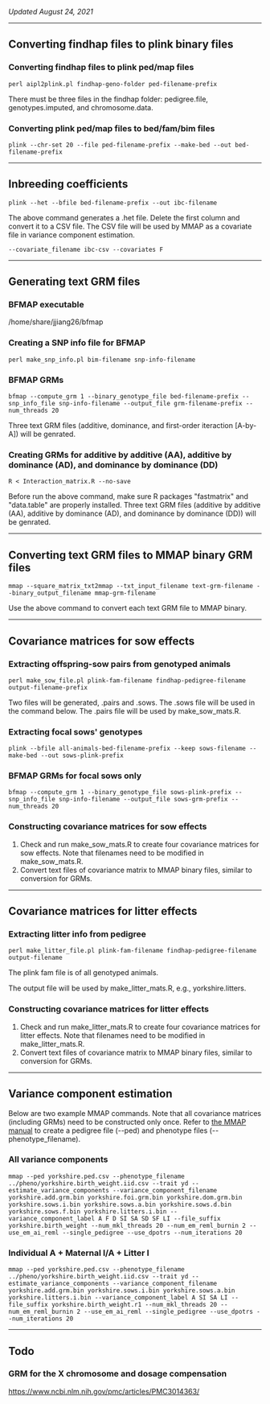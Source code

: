 *Updated August 24, 2021*

---

## Converting findhap files to plink binary files
### Converting findhap files to plink ped/map files
```
perl aipl2plink.pl findhap-geno-folder ped-filename-prefix
```
There must be three files in the findhap folder: pedigree.file, genotypes.imputed, and chromosome.data.
### Converting plink ped/map files to bed/fam/bim files
```
plink --chr-set 20 --file ped-filename-prefix --make-bed --out bed-filename-prefix
```

---

## Inbreeding coefficients
```
plink --het --bfile bed-filename-prefix --out ibc-filename
```
The above command generates a .het file. Delete the first column and convert it to a CSV file. The CSV file will be used by MMAP as a covariate file in variance component estimation.
```
--covariate_filename ibc-csv --covariates F
```

---

## Generating text GRM files
### BFMAP executable
/home/share/jjiang26/bfmap

### Creating a SNP info file for BFMAP
```
perl make_snp_info.pl bim-filename snp-info-filename
```
### BFMAP GRMs
```
bfmap --compute_grm 1 --binary_genotype_file bed-filename-prefix --snp_info_file snp-info-filename --output_file grm-filename-prefix --num_threads 20
```
Three text GRM files (additive, dominance, and first-order iteraction [A-by-A]) will be genrated.

### Creating GRMs for additive by additive (AA), additive by dominance (AD), and  dominance by dominance (DD)
```
R < Interaction_matrix.R --no-save
```
Before run the above command, make sure R packages "fastmatrix" and "data.table" are properly installed.
Three text GRM files (additive by additive (AA), additive by dominance (AD), and  dominance by dominance (DD)) will be genrated.

---

## Converting text GRM files to MMAP binary GRM files
```
mmap --square_matrix_txt2mmap --txt_input_filename text-grm-filename --binary_output_filename mmap-grm-filename
```
Use the above command to convert each text GRM file to MMAP binary.

---

## Covariance matrices for sow effects
### Extracting offspring-sow pairs from genotyped animals
```
perl make_sow_file.pl plink-fam-filename findhap-pedigree-filename output-filename-prefix
```
Two files will be generated, .pairs and .sows.
The .sows file will be used in the command below. 
The .pairs file will be used by make_sow_mats.R.
### Extracting focal sows' genotypes
```
plink --bfile all-animals-bed-filename-prefix --keep sows-filename --make-bed --out sows-plink-prefix
```
### BFMAP GRMs for focal sows only
```
bfmap --compute_grm 1 --binary_genotype_file sows-plink-prefix --snp_info_file snp-info-filename --output_file sows-grm-prefix --num_threads 20
```
### Constructing covariance matrices for sow effects
1. Check and run make_sow_mats.R to create four covariance matrices for sow effects. Note that filenames need to be modified in make_sow_mats.R.
2. Convert text files of covariance matrix to MMAP binary files, similar to conversion for GRMs.

---

## Covariance matrices for litter effects
### Extracting litter info from pedigree
```
perl make_litter_file.pl plink-fam-filename findhap-pedigree-filename output-filename
```
The plink fam file is of all genotyped animals.

The output file will be used by make_litter_mats.R, e.g., yorkshire.litters.
### Constructing covariance matrices for litter effects
1. Check and run make_litter_mats.R to create four covariance matrices for litter effects. Note that filenames need to be modified in make_litter_mats.R.
2. Convert text files of covariance matrix to MMAP binary files, similar to conversion for GRMs.

---

## Variance component estimation
Below are two example MMAP commands. Note that all covariance matrices (including GRMs) need to be constructed only once. Refer to [the MMAP manual](https://mmap.github.io/) to create a pedigree file (--ped) and phenotype files (--phenotype_filename).
### All variance components
```
mmap --ped yorkshire.ped.csv --phenotype_filename ../pheno/yorkshire.birth_weight.iid.csv --trait yd --estimate_variance_components --variance_component_filename yorkshire.add.grm.bin yorkshire.foi.grm.bin yorkshire.dom.grm.bin yorkshire.sows.i.bin yorkshire.sows.a.bin yorkshire.sows.d.bin yorkshire.sows.f.bin yorkshire.litters.i.bin --variance_component_label A F D SI SA SD SF LI --file_suffix yorkshire.birth_weight --num_mkl_threads 20 --num_em_reml_burnin 2 --use_em_ai_reml --single_pedigree --use_dpotrs --num_iterations 20
```
### Individual A + Maternal I/A + Litter I
```
mmap --ped yorkshire.ped.csv --phenotype_filename ../pheno/yorkshire.birth_weight.iid.csv --trait yd --estimate_variance_components --variance_component_filename yorkshire.add.grm.bin yorkshire.sows.i.bin yorkshire.sows.a.bin yorkshire.litters.i.bin --variance_component_label A SI SA LI --file_suffix yorkshire.birth_weight.r1 --num_mkl_threads 20 --num_em_reml_burnin 2 --use_em_ai_reml --single_pedigree --use_dpotrs --num_iterations 20
```

---

## Todo
### GRM for the X chromosome and dosage compensation
https://www.ncbi.nlm.nih.gov/pmc/articles/PMC3014363/

